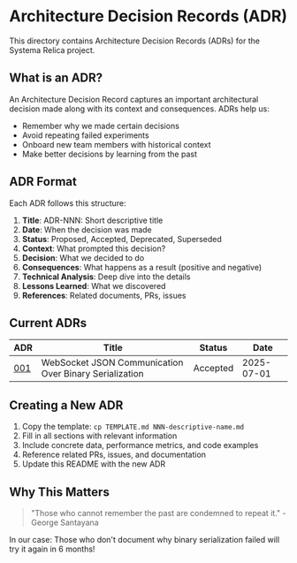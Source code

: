 # Architecture Decision Records (ADR)

This directory contains Architecture Decision Records (ADRs) for the Systema Relica project.

## What is an ADR?

An Architecture Decision Record captures an important architectural decision made along with its context and consequences. ADRs help us:

- Remember why we made certain decisions
- Avoid repeating failed experiments
- Onboard new team members with historical context
- Make better decisions by learning from the past

## ADR Format

Each ADR follows this structure:

1. **Title**: ADR-NNN: Short descriptive title
2. **Date**: When the decision was made
3. **Status**: Proposed, Accepted, Deprecated, Superseded
4. **Context**: What prompted this decision?
5. **Decision**: What we decided to do
6. **Consequences**: What happens as a result (positive and negative)
7. **Technical Analysis**: Deep dive into the details
8. **Lessons Learned**: What we discovered
9. **References**: Related documents, PRs, issues

## Current ADRs

| ADR | Title | Status | Date |
|-----|-------|--------|------|
| [001](001-websocket-json-over-binary-serialization.md) | WebSocket JSON Communication Over Binary Serialization | Accepted | 2025-07-01 |

## Creating a New ADR

1. Copy the template: `cp TEMPLATE.md NNN-descriptive-name.md`
2. Fill in all sections with relevant information
3. Include concrete data, performance metrics, and code examples
4. Reference related PRs, issues, and documentation
5. Update this README with the new ADR

## Why This Matters

> "Those who cannot remember the past are condemned to repeat it." - George Santayana

In our case: Those who don't document why binary serialization failed will try it again in 6 months!